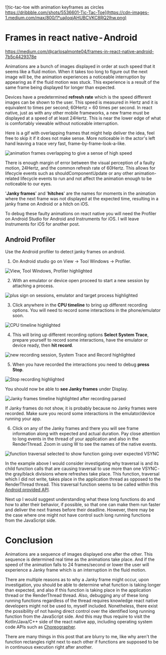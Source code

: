 ![tic-tac-toe with animation keyframes as circles https://dribbble.com/shots/5536601-Tic-Tac-Toe](https://cdn-images-1.medium.com/max/800/1*uajloqjAHUBCVKC8RQ2lhw.png)

# Frames in react native - Android
https://medium.com/@carlosalmonte04/frames-in-react-native-android-7b5c4429378e

Animations are a bunch of images displayed in order at such speed that it seems like a fluid motion. When it takes too long to figure out the next image will be, the animation experiences a noticeable interruption by appearing as if the fluid motion was stuck. This experience is a result of the same frame being displayed for longer than expected.

Devices have a predetermined **refresh rate** which is the speed different images can be shown to the user. This speed is measured in Hertz and it is equivalent to times per second; 60Hertz = 60 times per second. In react native, just as with any other mobile frameworks, a new frame must be displayed at a speed of at least 24Hertz. This is near the lower edge of what is comfortably viewable without noticeable interruption. 

Here is a gif with overlapping frames that might help deliver the idea, feel free to skip it if it does not make sense. More noticeable in the actor's left hand leaving a trace very fast, frame-by-frame-look-a-like.

![animation frames overlapping to give a sense of high speed](https://media.giphy.com/media/v1.Y2lkPTc5MGI3NjExMTA3YjM5NTZlYWIxMGY2YWZiN2ZjZTNmZGRiOWE2Y2E1NGM0YmYxYiZjdD1n/8LbYKVeqQkKRi/giphy.gif)

There is enough margin of error between the visual perception of a faulty motion, 24Hertz, and the common refresh rate of 60Hertz. This allows for lifecycle events such as shouldComponentUpdate or any other animation-related lifecycle events to run and not affect the animation enough to be noticeable to our eyes.

'**Janky frames**' and '**hitches**' are the names for moments in the animation where the next frame was not displayed at the expected time, resulting in a janky frame on Android or a hitch on iOS.

To debug these faulty animations on react native you will need the Profiler on Android Studio for Android and Instruments for iOS. I will leave Instruments for iOS for another post.

## Android Profiler

Use the Android profiler to detect janky frames on android.

1. On Android studio go on View -> Tool Windows -> Profiler.

![View, Tool Windows, Profiler highlighted](https://cdn-images-1.medium.com/max/800/1*eSUlbmFIJ8890QaMr5Yrfw.png)

2. With an emulator or device open proceed to start a new session by attaching a process.

![plus sign on sessions, emulator and target process highlighted](https://cdn-images-1.medium.com/max/800/1*ZjwMVc2-jmNqK6wCrXbfUQ.png)

3. Click anywhere in the **CPU timeline** to bring up different recording options. You will need to record some interactions in the phone/emulator soon.

![CPU timeline highlighted](https://cdn-images-1.medium.com/max/800/1*fLJs0CEGgVW0oKj6nPgP4g.png)

4. This will bring up different recording options **Select System Trace**, prepare yourself to record some interactions, have the emulator or device ready, then **hit record**.

![new recording session, System Trace and Record highlighted](https://cdn-images-1.medium.com/max/800/1*RRz6XZ4igxcvO5ZoulXRyg.png)

5. When you have recorded the interactions you need to debug **press Stop**.

![Stop recording highlighted](https://cdn-images-1.medium.com/max/800/1*w5j2sgVJCCdwYWCkNAQsqw.png)

You should now be able to **see Janky frames** under Display.

![Janky frames timeline highlighted after recording parsed](https://cdn-images-1.medium.com/max/800/1*kiAJSNkWC8NUPG9SFghr3A.png)

If Janky frames do not show, it is probably because no Janky frames were recorded. Make sure you record some interactions in the emulator/device running your app.

6. Click on any of the Janky frames and there you will see frame information along with expected and actual duration. Pay close attention to long events in the thread of your application and also in the RenderThread. Zoom in using W to see the names of the native events.

![function traversal selected to show function going over expected VSYNC](https://cdn-images-1.medium.com/max/800/1*p-pkQ_G6lj1Wj9rerypCNQ.png)

In the example above I would consider investigating why traversal is and its child function calls that are causing traversal to use more than one VSYNC - the gray/black divisions where refreshes take place. This function, traversal which I did not write, takes place in the application thread as opposed to the RenderThread thread. This traversal function seems to be called within this [Android provided API](https://medium.com/r/?url=https%3A%2F%2Fcs.android.com%2Fandroid%2Fplatform%2Fsuperproject%2F%2B%2Fmaster%3Aframeworks%2Fbase%2Fcore%2Fjava%2Fandroid%2Fview%2FChoreographer.java%3Bl%3D742).

Next up I would suggest understanding what these long functions do and how to alter their behavior, if possible, so that one can make them run faster and deliver the next frames before their deadline. However, there may be the case where one might not have control such long running functions from the JavaScript side.

# Conclusion
Animations are a sequence of images displayed one after the other. This sequence is determined real time as the animations take place. And if the speed of the animation falls to 24 frames/second or lower the user will experience a Janky frame which is an interruption in the fluid motion.

There are multiple reasons as to why a Janky frame might occur, upon investigation, you should be able to determine what function is taking longer than expected, and also if this function is taking place in the application thread or the RenderThread thread. Also, debugging any of these long running functions regardless of the thread requires knowledge react native developers might not be used to, myself included. Nonetheless, there exist the possibility of not having direct control over the identified long running function from the JavaScript side. And this may thus require to visit the Kotlin/Java/C++ side of the react native app, including operating system code APIs such as [Choreographer](https://medium.com/r/?url=https%3A%2F%2Fdeveloper.android.com%2Freference%2Fandroid%2Fview%2FChoreographer).

There are many things in this post that are blurry to me, like why aren't the function rectangles right next to each other if functions are supposed to be in continuous execution right after another.
